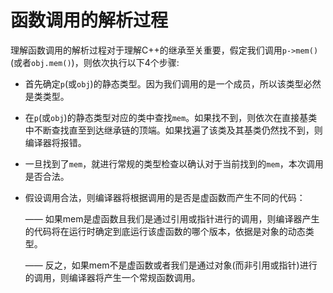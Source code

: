 # 函数调用的解析过程

理解函数调用的解析过程对于理解C++的继承至关重要，假定我们调用`p->mem()`(或者`obj.mem()`)，则依次执行以下4个步骤:

- 首先确定`p`(或`obj`)的静态类型。因为我们调用的是一个成员，所以该类型必然是类类型。

- 在`p`(或`obj`)的静态类型对应的类中查找`mem`。如果找不到，则依次在直接基类中不断查找直至到达继承链的顶端。如果找遍了该类及其基类仍然找不到，则编译器将报错。

- 一旦找到了`mem`，就进行常规的类型检查以确认对于当前找到的`mem`，本次调用是否合法。

- 假设调用合法，则编译器将根据调用的是否是虚函数而产生不同的代码：

  —— 如果mem是虚函数且我们是通过引用或指针进行的调用，则编译器产生的代码将在运行时确定到底运行该虚函数的哪个版本，依据是对象的动态类型。

  —— 反之，如果mem不是虚函数或者我们是通过对象(而非引用或指针)进行的调用，则编译器将产生一个常规函数调用。